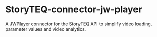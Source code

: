 # StoryTEQ-connector-jw-player
A JWPlayer connector for the StoryTEQ API to simplify video loading, parameter values and video analytics.
